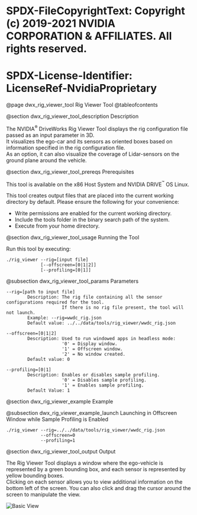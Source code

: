 # SPDX-FileCopyrightText: Copyright (c) 2019-2021 NVIDIA CORPORATION & AFFILIATES. All rights reserved.
# SPDX-License-Identifier: LicenseRef-NvidiaProprietary

@page dwx_rig_viewer_tool Rig Viewer Tool
@tableofcontents

@section dwx_rig_viewer_tool_description Description

The NVIDIA<sup>&reg;</sup> DriveWorks Rig Viewer Tool displays the rig configuration file passed as an input parameter in 3D.<br>
It visualizes the ego-car and its sensors as oriented boxes based on information specified in the rig configuration file.<br>
As an option, it can also visualize the coverage of Lidar-sensors on the ground plane around the vehicle.

@section dwx_rig_viewer_tool_prereqs Prerequisites

This tool is available on the x86 Host System and NVIDIA DRIVE<sup>&trade;</sup> OS Linux.

This tool creates output files that are placed into the current working directory by default. Please ensure the following for your convenience:
- Write permissions are enabled for the current working directory.
- Include the tools folder in the binary search path of the system.
- Execute from your home directory.

@section dwx_rig_viewer_tool_usage Running the Tool

Run this tool by executing:

    ./rig_viewer --rig=[input file]
    			 [--offscreen=[0|1|2]]
    			 [--profiling=[0|1]]

@subsection dwx_rig_viewer_tool_params Parameters

    --rig=[path to input file]
	        Description: The rig file containing all the sensor configurations required for the tool.
	        			 If there is no rig file present, the tool will not launch.
	        Example: --rig=wwdc_rig.json
	        Default value: ../../data/tools/rig_viewer/wwdc_rig.json

    --offscreen=[0|1|2]
	        Description: Used to run windowed apps in headless mode:
	        			 '0' = Display window.
	        			 '1' = Offscreen window.
	        			 '2' = No window created.
	        Default value: 0

	--profiling=[0|1]
			Description: Enables or disables sample profiling.
						 '0' = Disables sample profiling.
						 '1' = Enables sample profiling.
			Default Value: 1

@section dwx_rig_viewer_example Example

@subsection dwx_rig_viewer_example_launch Launching in Offscreen Window while Sample Profiling is Enabled

	./rig_viewer --rig=../../data/tools/rig_viewer/wwdc_rig.json
				 --offscreen=0
				 --profiling=1

@section dwx_rig_viewer_tool_output Output

The Rig Viewer Tool displays a window where the ego-vehicle is represented by a green bounding box, and each sensor is represented by yellow bounding boxes.<br>
Clicking on each sensor allows you to view additional information on the bottom left of the screen. You can also click and drag the cursor around the screen to manipulate the view.

![Basic View](tool_rig_viewer.png)
